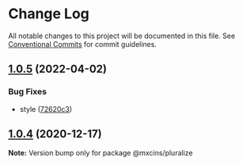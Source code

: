 # Change Log

All notable changes to this project will be documented in this file.
See [Conventional Commits](https://conventionalcommits.org) for commit guidelines.

## [1.0.5](https://github.com/maxiaochuan/mxcins/compare/@mxcins/pluralize@1.0.4...@mxcins/pluralize@1.0.5) (2022-04-02)


### Bug Fixes

* style ([72620c3](https://github.com/maxiaochuan/mxcins/commit/72620c3cdcaa97c232ea4a9f79422bb9dfeeeb48))





## [1.0.4](https://github.com/maxiaochuan/mxcins/tree/master/packages/mxcins-pluralize/compare/@mxcins/pluralize@1.0.3...@mxcins/pluralize@1.0.4) (2020-12-17)

**Note:** Version bump only for package @mxcins/pluralize
